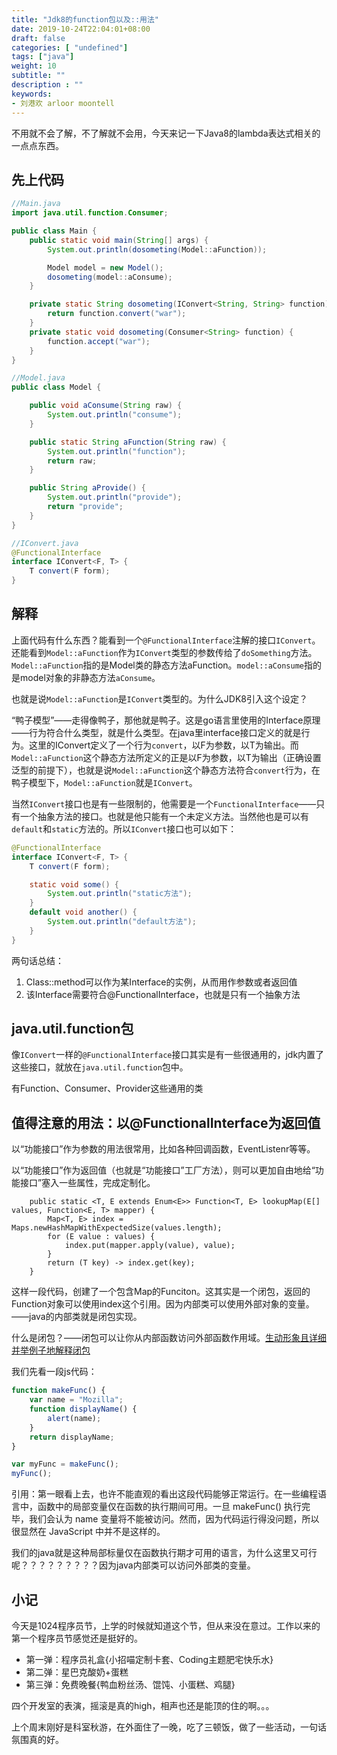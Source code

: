 ```yaml
---
title: "Jdk8的function包以及::用法"
date: 2019-10-24T22:04:01+08:00
draft: false
categories: [ "undefined"]
tags: ["java"]
weight: 10
subtitle: ""
description : ""
keywords:
- 刘港欢 arloor moontell
---
```


不用就不会了解，不了解就不会用，今天来记一下Java8的lambda表达式相关的一点点东西。
<!--more-->

## 先上代码

```java
//Main.java
import java.util.function.Consumer;

public class Main {
    public static void main(String[] args) {
        System.out.println(dosometing(Model::aFunction));

        Model model = new Model();
        dosometing(model::aConsume);
    }

    private static String dosometing(IConvert<String, String> function) {
        return function.convert("war");
    }
    private static void dosometing(Consumer<String> function) {
        function.accept("war");
    }
}

//Model.java
public class Model {

    public void aConsume(String raw) {
        System.out.println("consume");
    }

    public static String aFunction(String raw) {
        System.out.println("function");
        return raw;
    }

    public String aProvide() {
        System.out.println("provide");
        return "provide";
    }
}

//IConvert.java
@FunctionalInterface
interface IConvert<F, T> {
    T convert(F form);
}
```

## 解释

上面代码有什么东西？能看到一个`@FunctionalInterface`注解的接口`IConvert`。还能看到`Model::aFunction`作为`IConvert`类型的参数传给了`doSomething`方法。`Model::aFunction`指的是Model类的静态方法aFunction。`model::aConsume`指的是model对象的非静态方法`aConsume`。

也就是说`Model::aFunction`是`IConvert`类型的。为什么JDK8引入这个设定？


“鸭子模型”——走得像鸭子，那他就是鸭子。这是go语言里使用的Interface原理——行为符合什么类型，就是什么类型。在java里interface接口定义的就是行为。这里的IConvert定义了一个行为`convert`，以F为参数，以T为输出。而`Model::aFunction`这个静态方法所定义的正是以F为参数，以T为输出（正确设置泛型的前提下），也就是说`Model::aFunction`这个静态方法符合`convert`行为，在鸭子模型下，`Model::aFunction`就是`IConvert`。

当然`IConvert`接口也是有一些限制的，他需要是一个`FunctionalInterface`——只有一个抽象方法的接口。也就是他只能有一个未定义方法。当然他也是可以有`default`和`static`方法的。所以`IConvert`接口也可以如下：

```java
@FunctionalInterface
interface IConvert<F, T> {
    T convert(F form);

    static void some() {
        System.out.println("static方法");
    }
    default void another() {
        System.out.println("default方法");
    }
}
```

两句话总结：

1. Class::method可以作为某Interface的实例，从而用作参数或者返回值
2. 该Interface需要符合@FunctionalInterface，也就是只有一个抽象方法

## java.util.function包

像`IConvert`一样的`@FunctionalInterface`接口其实是有一些很通用的，jdk内置了这些接口，就放在`java.util.function`包中。

有Function、Consumer、Provider这些通用的类

## 值得注意的用法：以@FunctionalInterface为返回值

以“功能接口”作为参数的用法很常用，比如各种回调函数，EventListenr等等。

以“功能接口”作为返回值（也就是“功能接口”工厂方法），则可以更加自由地给“功能接口”塞入一些属性，完成定制化。

```
    public static <T, E extends Enum<E>> Function<T, E> lookupMap(E[] values, Function<E, T> mapper) {
        Map<T, E> index = Maps.newHashMapWithExpectedSize(values.length);
        for (E value : values) {
            index.put(mapper.apply(value), value);
        }
        return (T key) -> index.get(key);
    }
```
这样一段代码，创建了一个包含Map的Funciton。这其实是一个闭包，返回的Function对象可以使用index这个引用。因为内部类可以使用外部对象的变量。——java的内部类就是闭包实现。

什么是闭包？——闭包可以让你从内部函数访问外部函数作用域。[生动形象且详细并举例子地解释闭包]([https://developer.mozilla.org/zh-CN/docs/Web/JavaScript/Closures](https://developer.mozilla.org/zh-CN/docs/Web/JavaScript/Closures))

我们先看一段js代码：

```js
function makeFunc() {
    var name = "Mozilla";
    function displayName() {
        alert(name);
    }
    return displayName;
}

var myFunc = makeFunc();
myFunc();
```

引用：第一眼看上去，也许不能直观的看出这段代码能够正常运行。在一些编程语言中，函数中的局部变量仅在函数的执行期间可用。一旦 makeFunc() 执行完毕，我们会认为 name 变量将不能被访问。然而，因为代码运行得没问题，所以很显然在 JavaScript 中并不是这样的。

我们的java就是这种局部标量仅在函数执行期才可用的语言，为什么这里又可行呢？？？？？？？？？因为java内部类可以访问外部类的变量。

## 小记

今天是1024程序员节，上学的时候就知道这个节，但从来没在意过。工作以来的第一个程序员节感觉还是挺好的。

- 第一弹：程序员礼盒{小招喵定制卡套、Coding主题肥宅快乐水}
- 第二弹：星巴克酸奶+蛋糕
- 第三弹：免费晚餐{鸭血粉丝汤、馄饨、小蛋糕、鸡腿}

四个开发室的表演，摇滚是真的high，相声也还是能顶的住的啊。。。

上个周末刚好是科室秋游，在外面住了一晚，吃了三顿饭，做了一些活动，一句话氛围真的好。